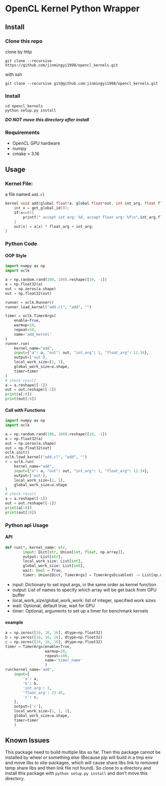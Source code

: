 # OpenCL Kernel Python Wrapper

## Install

### Clone this repo

clone by http

```shell
git clone --recursive https://github.com/jinmingyi1998/opencl_kernels.git
```

with ssh

```shell
git clone --recursive git@github.com:jinmingyi1998/opencl_kernels.git
```

### Install

```shell
cd opencl_kernels
python setup.py install
```
***DO NOT move this directory after install***
### Requirements

* OpenCL GPU hardware
* numpy
* cmake > 3.16

## Usage

### Kernel File:

a file named `add.cl`

```c
kernel void add(global float*a, global float*out, int int_arg, float float_arg){
    int x = get_global_id(0);
    if(x==0){
        printf(" accept int arg: %d, accept float arg: %f\n",int_arg,float_arg);
    }
    out[x] = a[x] * float_arg + int_arg;    
}
```

### Python Code

#### OOP Style

```python
import numpy as np
import oclk

a = np.random.rand(100, 100).reshape([10, -1])
a = np.float32(a)
out = np.zeros(a.shape)
out = np.float32(out)

runner = oclk.Runner()
runner.load_kernel("add.cl", "add", "")

timer = oclk.TimerArgs(
    enable=True,
    warmup=10,
    repeat=50,
    name='add_kernel'
)
runner.run(
    kernel_name="add",
    input={"a": a, "out": out, "int_arg": 1, "float_arg": 12.34},
    output=['out'],
    local_work_size=[1, 1],
    global_work_size=a.shape,
    timer=timer
)
# check result
a = a.reshape([-1])
out = out.reshape([-1])
print(a[:8])
print(out[:8])
```

#### Call with Functions

```python
import numpy as np
import oclk

a = np.random.rand(100, 100).reshape([10, -1])
a = np.float32(a)
out = np.zeros(a.shape)
out = np.float32(out)
oclk.init()
oclk.load_kernel("add.cl", "add", "")
r = oclk.run(
    kernel_name="add",
    input={"a": a, "out": out, "int_arg": 1, "float_arg": 12.34},
    output=['out'],
    local_work_size=[1, 1],
    global_work_size=a.shape
)
# check result
a = a.reshape([-1])
out = out.reshape([-1])
print(a[:8])
print(out[:8])
```

### Python api Usage

#### API

```python
def run(*, kernel_name: str,
        input: Dict[str, Union[int, float, np.array]],
        output: List[str],
        local_work_size: List[int],
        global_work_size: List[int],
        wait: bool = True,
        timer: Union[Dict, TimerArgs] = TimerArgsDisabled) -> List[np.ndarray]: ...
```

* input: Dictionary to set input args, in the same order as kernel function
* output: List of names to specify which array will be get back from GPU buffer
* local_work_size/global_work_work: list of integer, specified work sizes
* wait: Optional, default true, wait for GPU
* timer: Optional, arguments to set up a timer for benchmark kernels

#### example

```python
a = np.zeros([16, 16, 16], dtype=np.float32)
b = np.zeros([16, 16, 16], dtype=np.float32)
c = np.zeros([16, 16, 16], dtype=np.float32)
timer = TimerArgs(enable=True,
                  warmup=10,
                  repeat=100,
                  name='timer_name'
                  )
run(kernel_name='add',
    input={
        'a': a,
        'b': b,
        'int_arg': 1,
        'float_arg': 23.45,
        'c': c,
    },
    output=['c'],
    local_work_size=[1, 1, 1],
    global_work_size=a.shape,
    timer=timer
    )
```

## Known Issues

This package need to build multiple libs so far. Then this package cannot be installed by wheel or something else (Because
pip will build in a tmp env and move libs to site-packages, which will cause share libs link to removed temp share libs
and then link file not found). So clone to a directory and install this package with `python setup.py install` and don't move this directory.
